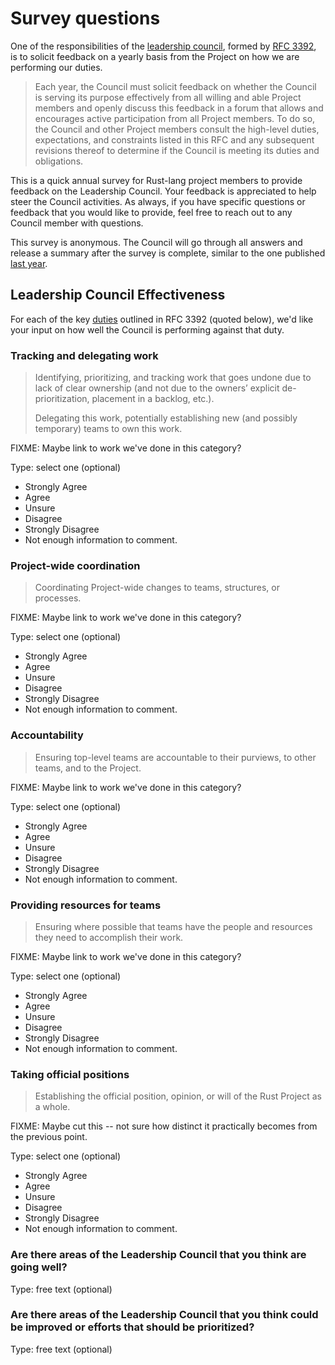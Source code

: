 # Survey questions

One of the responsibilities of the [leadership council](https://www.rust-lang.org/governance/teams/leadership-council),
formed by [RFC 3392](https://rust-lang.github.io/rfcs/3392-leadership-council.html),
is to solicit feedback on a yearly basis from the Project on how we are performing
our duties.

> Each year, the Council must solicit feedback on whether the Council is
> serving its purpose effectively from all willing and able Project members and
> openly discuss this feedback in a forum that allows and encourages active
> participation from all Project members. To do so, the Council and other
> Project members consult the high-level duties, expectations, and constraints
> listed in this RFC and any subsequent revisions thereof to determine if the
> Council is meeting its duties and obligations.

This is a quick annual survey for Rust-lang project members to provide feedback
on the Leadership Council. Your feedback is appreciated to help steer the
Council activities. As always, if you have specific questions or feedback that
you would like to provide, feel free to reach out to any Council member with
questions.

This survey is anonymous. The Council will go through all answers and release a
summary after the survey is complete, similar to the one published
[last year](https://blog.rust-lang.org/2024/08/26/council-survey/).

## Leadership Council Effectiveness

For each of the key [duties] outlined in RFC 3392 (quoted below), we'd like your
input on how well the Council is performing against that duty.

[duties]: https://rust-lang.github.io/rfcs/3392-leadership-council.html#duties-expectations-and-constraints-on-the-council

### Tracking and delegating work

> Identifying, prioritizing, and tracking work that goes undone due to lack of
> clear ownership (and not due to the owners’ explicit de-prioritization,
> placement in a backlog, etc.).
>
> Delegating this work, potentially establishing new (and possibly temporary)
> teams to own this work.

FIXME: Maybe link to work we've done in this category?

Type: select one (optional)

- Strongly Agree
- Agree
- Unsure
- Disagree
- Strongly Disagree
- Not enough information to comment.

### Project-wide coordination

> Coordinating Project-wide changes to teams, structures, or processes.

FIXME: Maybe link to work we've done in this category?

Type: select one (optional)

- Strongly Agree
- Agree
- Unsure
- Disagree
- Strongly Disagree
- Not enough information to comment.

### Accountability

> Ensuring top-level teams are accountable to their purviews, to other teams,
> and to the Project.

FIXME: Maybe link to work we've done in this category?

Type: select one (optional)

- Strongly Agree
- Agree
- Unsure
- Disagree
- Strongly Disagree
- Not enough information to comment.

### Providing resources for teams

> Ensuring where possible that teams have the people and resources they need to
> accomplish their work.

FIXME: Maybe link to work we've done in this category?

Type: select one (optional)

- Strongly Agree
- Agree
- Unsure
- Disagree
- Strongly Disagree
- Not enough information to comment.

### Taking official positions

> Establishing the official position, opinion, or will of the Rust Project as a
> whole. 

FIXME: Maybe cut this -- not sure how distinct it practically becomes from the previous point.

Type: select one (optional)

- Strongly Agree
- Agree
- Unsure
- Disagree
- Strongly Disagree
- Not enough information to comment.

### Are there areas of the Leadership Council that you think are going well?

Type: free text (optional)

### Are there areas of the Leadership Council that you think could be improved or efforts that should be prioritized?

Type: free text (optional)
